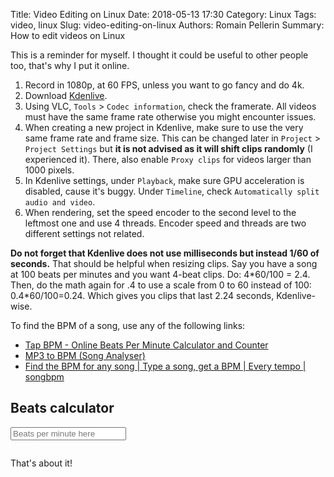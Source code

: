 Title: Video Editing on Linux
Date: 2018-05-13 17:30
Category: Linux
Tags: video, linux
Slug: video-editing-on-linux
Authors: Romain Pellerin
Summary: How to edit videos on Linux

This is a reminder for myself. I thought it could be useful to other people too, that's why I put it online.

1. Record in 1080p, at 60 FPS, unless you want to go fancy and do 4k.
2. Download [Kdenlive](https://kdenlive.org/en/download/).
3. Using VLC, `Tools` > `Codec information`, check the framerate. All videos must have the same frame rate otherwise you might encounter issues.
4. When creating a new project in Kdenlive, make sure to use the very same frame rate and frame size. This can be changed later in `Project` > `Project Settings` but **it is not advised as it will shift clips randomly** (I experienced it). There, also enable `Proxy clips` for videos larger than 1000 pixels.
5. In Kdenlive settings, under `Playback`, make sure GPU acceleration is disabled, cause it's buggy. Under `Timeline`, check `Automatically split audio and video`.
6. When rendering, set the speed encoder to the second level to the leftmost one and use 4 threads. Encoder speed and threads are two different settings not related.

**Do not forget that Kdenlive does not use milliseconds but instead 1/60 of seconds.** That should be helpful when resizing clips. Say you have a song at 100 beats per minutes and you want 4-beat clips. Do: 4\*60/100 = 2.4. Then, do the math again for .4 to use a scale from 0 to 60 instead of 100: 0.4\*60/100=0.24. Which gives you clips that last 2.24 seconds, Kdenlive-wise.

To find the BPM of a song, use any of the following links:

- [Tap BPM - Online Beats Per Minute Calculator and Counter](http://www.beatsperminuteonline.com/)
- [MP3 to BPM (Song Analyser)](https://getsongbpm.com/tools/audio)
- [Find the BPM for any song | Type a song, get a BPM | Every tempo | songbpm](https://songbpm.com/)

## Beats calculator

<input type="text" placeholder="Beats per minute here"/>
<pre id="results"></pre>
<script>
    let BEATS = [1,2,3,4,6,8]
    function inputChange(event) {
        const value = event.target.value
        if (!value || isNaN(value)) return
        const pre = document.getElementById('results')
        pre.innerHTML = ""
        BEATS = [...new Array(+value)].map(function(_,i) { return i })
        const result = BEATS.concat(value).map(function(beat) {
            let tempResult = (beat\*60)/value
            const regex = tempResult.toString().match(/^(\d+\.)(\d+)$/)
            if (regex) {
                const integer = regex[1]
                const floating = (parseFloat("0." + regex[2], 10)\*60)/100
                tempResult = (parseInt(integer, 10) + floating).toString()
            }
            pre.innerHTML += "- " + beat + " beats: " + tempResult + " seconds\n"
        })
    }
    const input = document.querySelector('input')
    input.oninput=inputChange
    if (input.value) {
        inputChange({target:{value:input.value}})
    }
</script>

That's about it!
